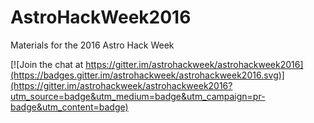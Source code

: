 # AstroHackWeek2016

Materials for the 2016 Astro Hack Week

[![Join the chat at https://gitter.im/astrohackweek/astrohackweek2016](https://badges.gitter.im/astrohackweek/astrohackweek2016.svg)](https://gitter.im/astrohackweek/astrohackweek2016?utm_source=badge&utm_medium=badge&utm_campaign=pr-badge&utm_content=badge)
